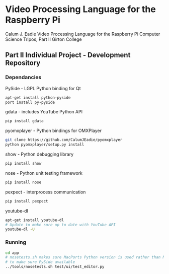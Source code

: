 # Video Processing Language for the Raspberry Pi

  Calum J. Eadie
  Video Processing Language for the Raspberry Pi
  Computer Science Tripos, Part II
  Girton College

## Part II Individual Project - Development Repository

### Dependancies

PySide - LGPL Python binding for Qt

```sh
apt-get install python-pyside
port install py-pyside
```

gdata - includes YouTube Python API

```sh
pip install gdata
```

pyomxplayer - Python bindings for OMXPlayer

```sh
git clone https://github.com/CalumJEadie/pyomxplayer
python pyomxplayer/setup.py install
```

show - Python debugging library

```sh
pip install show
```

nose - Python unit testing framework

```sh
pip install nose
```

pexpect - interprocess communication

```sh
pip install pexpect
```

youtube-dl

```sh
apt-get install youtube-dl
# Update to make sure up to date with YouTube API
youtube-dl -U
```


### Running

```sh
cd app
# nosetests.sh makes sure MacPorts Python version is used rather than Mac version
# to make sure PySide available
../tools/nosetests.sh test/ui/test_editor.py
```
